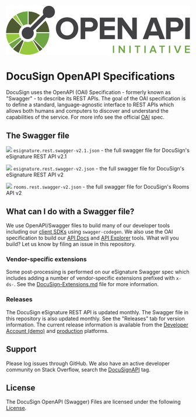 ![alt text](OpenAPI.png)

# DocuSign OpenAPI Specifications  

DocuSign uses the OpenAPI (OAI) Specification - formerly known as "Swagger" - to describe its REST APIs. The goal of the OAI specification is to define a standard, language-agnostic interface to REST APIs which allows both humans and computers to discover and understand the capabilities of the service.  For more info see the official [OAI](https://github.com/OAI/OpenAPI-Specification) spec.

## The Swagger file

![](https://validator.swagger.io/validator?url=https://raw.githubusercontent.com/docusign/OpenAPI-Specification/master/esignature.rest.swagger-v2.1.json) `esignature.rest.swagger-v2.1.json` - the full swagger file for DocuSign's eSignature REST API v2.1

![](https://validator.swagger.io/validator?url=https://raw.githubusercontent.com/docusign/OpenAPI-Specification/master/esignature.rest.swagger-v2.json) `esignature.rest.swagger-v2.json` - the full swagger file for DocuSign's eSignature REST API v2

![](https://validator.swagger.io/validator?url=https://raw.githubusercontent.com/docusign/OpenAPI-Specification/master/rooms.rest.swagger-v2.json) `rooms.rest.swagger-v2.json` - the full swagger file for DocuSign's Rooms API v2

## What can I do with a Swagger file? 

We use OpenAPI/Swagger files to build many of our developer tools including our [client SDKs](https://developers.docusign.com/docs/rooms-api/sdk-tools) using `swagger-codegen`. We also use the OAI specification to build our [API Docs](https://developers.docusign.com/docs/rooms-api/) and [API Explorer](https://apiexplorer.docusign.com/#/) tools.  What will you build?  Let us know by filing an issue in this repository.

### Vendor-specific extensions

Some post-processing is performed on our eSignature Swagger spec which includes adding a number of vendor-specific extensions prefixed with `x-ds-`. See the [DocuSign-Extensions.md](DocuSign-Extensions.md) file for more information.

### Releases

The DocuSign eSignature REST API is updated monthly. The Swagger file in this repository is also updated monthly. See the "Releases" tab for version information. The current release information is available from the [Developer Account (demo)](https://demo.docusign.net/restapi/service_information) and [production](https://www.docusign.net/restapi/service_information) platforms.

## Support

Please log issues through GitHub. We also have an active developer community on Stack Overflow, search the [DocuSignAPI](http://stackoverflow.com/questions/tagged/docusignapi) tag.

## License

The DocuSign OpenAPI (Swagger) Files are licensed under the following [License](LICENSE).
